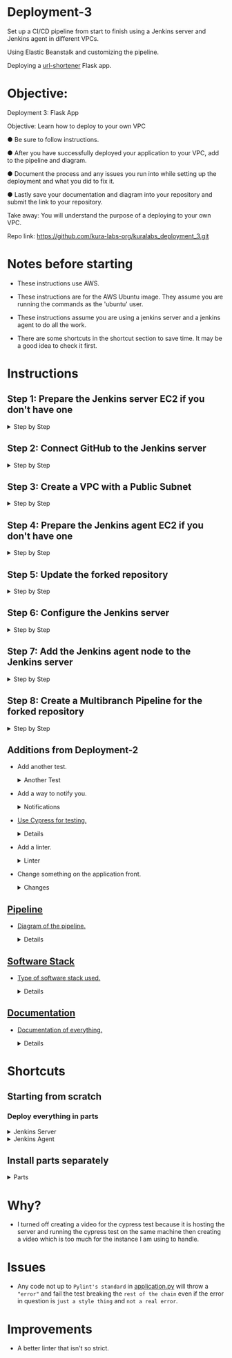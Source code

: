 # Deployment-3

Set up a CI/CD pipeline from start to finish using a Jenkins server and Jenkins agent in different VPCs.

Using Elastic Beanstalk and customizing the pipeline. 

Deploying a [url-shortener](https://github.com/RichardDeodutt/kuralabs_deployment_3) Flask app.


# Objective: 

Deployment 3: Flask App

Objective: Learn how to deploy to your own VPC

● Be sure to follow instructions.

● After you have successfully deployed your application to your VPC, add to the pipeline and diagram.

● Document the process and any issues you run into while setting up the deployment and what you did to fix it.

● Lastly save your documentation and diagram into your repository and submit the link to your repository.

Take away: You will understand the purpose of a deploying to your own VPC.

Repo link: https://github.com/kura-labs-org/kuralabs_deployment_3.git

# Notes before starting

- These instructions use AWS. 

- These instructions are for the AWS Ubuntu image. They assume you are running the commands as the 'ubuntu' user. 

- These instructions assume you are using a jenkins server and a jenkins agent to do all the work. 

- There are some shortcuts in the shortcut section to save time. It may be a good idea to check it first. 

# Instructions

## Step 1: Prepare the Jenkins server EC2 if you don't have one

<details>

<summary>Step by Step</summary>

- Create/Launch an EC2 using the AWS Console in your region of choice, `Asia Pacific (Tokyo) or ap-northeast-1` in my case. 

- Set the `Name and tags` `Name` to anything you want, `Application and OS Images (Amazon Machine Image)` to Ubuntu 64-bit (x86), `Instance type` to t2.micro. 

- Set the `Key pair(login)` to any keypair you have access to or create one. `Network Settings` set the security group to one with ports 80 and 22 open or create one with those ports open. For `Network` use the default VPC and network settings. Launch with `default settings` for the rest is fine. 

- `SSH or connect` to the ec2 when it is running. 

    Example below: 

    ```
    ssh -i ~/.ssh/keyfile.pem root@18.179.26.45
    ```
    <details>

    <summary>Single Commands</summary>

    - `Download` the `jenkins keyring` for the package repository source list. 

        Example below: 

        ```
        wget -q -O - https://pkg.jenkins.io/debian-stable/jenkins.io.key | sudo gpg --batch --yes --dearmor -o /usr/share/keyrings/jenkins.gpg
        ```

    - `Install` the `jenkins keyring` to the package repository source list. 

        Example below: 

        ```
        sudo sh -c 'echo deb [signed-by=/usr/share/keyrings/jenkins.gpg] http://pkg.jenkins.io/debian-stable binary/ > /etc/apt/sources.list.d/jenkins.list'
        ```

    - `Update` the package repository source list. 

        Example below: 

        ```
        sudo apt update
        ```

    - `Install` the `apt` packages `default-jre`. 

        Example below: 

        ```
        sudo apt install -y default-jre
        ```

    - `Install` the `apt` packages `jenkins`. 

        Example below: 

        ```
        sudo apt install -y jenkins
        ```

    - `Install` the `apt` packages `nginx`. 

        Example below: 

        ```
        sudo apt install -y nginx
        ```

    - `Install` the `apt` packages `curl`. 

        Example below: 

        ```
        sudo apt install -y curl
        ```

    - `Edit` /etc/nginx/sites-enabled/default to look like the following or `Download` and `Set` the nginx configuration. 

        <details>

        <summary>Config</summary>

        - `/etc/nginx/sites-enabled/default` file. 

            Example below: 

            ```
            sudo nano /etc/nginx/sites-enabled/default
            ```

            ```
            server {
                    listen 80;

                    root /var/www/html;

                    index index.html index.htm index.nginx-debian.html;

                    server_name _;

                    location / {
                            proxy_pass http://127.0.0.1:8080;
                            proxy_set_header Host $host;
                            proxy_set_header x-Forward-For $proxy_add_x_forwarded_for;
                    }
            }
            ```

        </details>

        <details>

        <summary>Download and Set</summary>

        - `/etc/nginx/sites-enabled/default` file. 

            Example below: 

            ```
            sudo curl -s "https://raw.githubusercontent.com/RichardDeodutt/Deployment-3/main/Configs/server-nginx-default" | sudo tee /etc/nginx/sites-enabled/default > /dev/null 2>&1
            ```

        </details>

    - `Restart` nginx

        Example below: 

        ```
        sudo systemctl restart nginx
        ```

    - `Get` the secret password and save it for future use. 

        Example below: 

        ```
        sudo cat /var/lib/jenkins/secrets/initialAdminPassword
        ```

    </details>

    <details>

    <summary>One Liner</summary>

    - `One Liner` to do do everything above at once. 

        Example below: 

        ```
        wget -q -O - https://pkg.jenkins.io/debian-stable/jenkins.io.key | sudo gpg --batch --yes --dearmor -o /usr/share/keyrings/jenkins.gpg && sudo sh -c 'echo deb [signed-by=/usr/share/keyrings/jenkins.gpg] http://pkg.jenkins.io/debian-stable binary/ > /etc/apt/sources.list.d/jenkins.list' && sudo apt update && sudo apt install -y default-jre && sudo apt install -y jenkins && sudo apt install -y nginx && sudo apt install -y curl && sudo curl -s "https://raw.githubusercontent.com/RichardDeodutt/Deployment-3/main/Configs/server-nginx-default" | sudo tee /etc/nginx/sites-enabled/default > /dev/null 2>&1 && sudo systemctl restart nginx && sudo cat /var/lib/jenkins/secrets/initialAdminPassword
        ```

    </details>

</details>

## Step 2: Connect GitHub to the Jenkins server

<details>

<summary>Step by Step</summary>

- Create/Generate a [personal access token in GitHub](https://github.com/settings/tokens) for the Jenkins server and webhook if you don't have one. I added all the `repo`, `admin:repo_hook` and `notifications` permissions. When done save the token for future use. 

- Fork the [deployment repository](https://github.com/kura-labs-org/kuralabs_deployment_3) and using this forked repository connect it to the Jenkins server webhook in the settings of the newly forked repository. 

- Connect the webhook by configuring the setting as the following. 

    <details>

    <summary>Settings</summary>

    - The `Payload URL` to your Jenkins server webhook. 

        Example `Payload URL`
        ```
        http://35.77.201.219/github-webhook/
        ```
    
    - The `Content type` to application/json. 
    
    - The `Which events would you like to trigger this webhook?` to 'Send me everything.'. 
    
    - The `Active` checkbox to checked. 

    </details>
    
- Then when everything is set click `Add webhook` to connect the forked repository to the Jenkins server webhook. 

</details>

## Step 3: Create a VPC with a Public Subnet

<details>

<summary>Step by Step</summary>

- Navigate to the `VPC` section on the AWS services list from the AWS Console and click `Create VPC`. 

- Under `Resources to create` select VPC only and under `Name tag - optional` enter a name for the VPC to recognize it easier. 

- Under `IPv4 CIDR block` leave it at IPv4 CIDR manual input and under `IPv4 CIDR` enter a cider such as `172.25.0.0/16`. 

- Everything else should be default so click `Create VPC`. 

- Once the VPC is created click on `Subnets` to go to the subnets section then click `Create subnet` and under `VPC ID` select the VPC you just created. 

- Under `Subnet name` enter a name for the subnet to recognize it easier. Under `Availability Zone` select any of them as it does not matter for now. For `IPv4 CIDR block` enter a cidr block such as `172.25.0.0/18`. 

- Everything else should be default so click `Create subnet` to create the subnet. 

- The route table should have automatically been created and we don't need to touch it so leave it alone. 

- Once the subnet is created click on `Internet gateways` to go to the Internet gateways section then if a internet gateway is not already attached to your created VPC then click `Create internet gateway`.

- Under `Name tag` enter a name for the internet gateway to recognize it easier. Once done click `Create internet gateway`. Once created attach it to your VPC to give your VPC internet. 

</details>


## Step 4: Prepare the Jenkins agent EC2 if you don't have one

<details>

<summary>Step by Step</summary>

- Create/Launch an EC2 using the AWS Console in your region of choice, `Asia Pacific (Tokyo) or ap-northeast-1` in my case. 

- Set the `Name and tags` `Name` to anything you want, `Application and OS Images (Amazon Machine Image)` to Ubuntu 64-bit (x86), `Instance type` to t2.micro. 

- Set the `Key pair(login)` to any keypair you have access to or create one. For `Network` use a different VPC than the default VPC and a public subnet and make sure `Auto-assign public IP` is enabled. `Network Settings` set the security group to one with ports 80 and 22 open or create one with those ports open. Launch with `default settings` for the rest is fine. 

- `SSH or connect` to the ec2 when it is running. 

    Example below: 

    ```
    ssh -i ~/.ssh/keyfile.pem root@18.180.26.45
    ```

    <details>

    <summary>Single Commands</summary>

    - `Update` the package repository source list. 

        Example below: 

        ```
        sudo apt update
        ```

    - `Install` the `apt` packages `default-jre`. 

        Example below: 

        ```
        sudo apt install -y default-jre
        ```

    - `Install` the `apt` packages `python3-pip`. 

        Example below: 

        ```
        sudo apt install -y python3-pip
        ```

    - `Install` the `apt` packages `python3.10-venv`. 

        Example below: 

        ```
        sudo apt install -y python3.10-venv
        ```

    - `Install` the `apt` packages `nginx`. 

        Example below: 

        ```
        sudo apt install -y nginx

    - `Edit` /etc/nginx/sites-enabled/default to look like the following or `Download` and `Set` the nginx configuration. 

        <details>

        <summary>Config</summary>

        - `/etc/nginx/sites-enabled/default` file. 

            Example below: 

            ```
            sudo nano /etc/nginx/sites-enabled/default
            ```

            ```
            server {
                    listen 80;

                    root /var/www/html;

                    index index.html index.htm index.nginx-debian.html;

                    server_name _;

                    location / {
                            proxy_pass http://127.0.0.1:8000;
                            proxy_set_header Host $host;
                            proxy_set_header x-Forward-For $proxy_add_x_forwarded_for;
                    }
            }
            ```

        </details>

        <details>

        <summary>Download and Set</summary>

        - `/etc/nginx/sites-enabled/default` file. 

            Example below: 

            ```
            sudo curl -s "https://raw.githubusercontent.com/RichardDeodutt/Deployment-3/main/Configs/agent-nginx-default" | sudo tee /etc/nginx/sites-enabled/default > /dev/null 2>&1
            ```

        </details>

    - `Restart` nginx

        Example below: 

        ```
        sudo systemctl restart nginx
        ```

    </details>

    <details>

    <summary>One Liner</summary>

    - `One Liner` to do do everything above at once. 

        Example below: 

        ```
        sudo apt update && sudo apt install -y default-jre && sudo apt install -y python3-pip && sudo apt install -y python3.10-venv && sudo apt install -y nginx && sudo curl -s https://raw.githubusercontent.com/RichardDeodutt/Deployment-3/main/Configs/agent-nginx-default | sudo tee /etc/nginx/sites-enabled/default > /dev/null 2>&1
        ```

    </details>

</details>

## Step 5: Update the forked repository

<details>

<summary>Step by Step</summary>

- This is to update the forked [deployment repository](https://github.com/RichardDeodutt/kuralabs_deployment_3) using [this repository](https://github.com/RichardDeodutt/Deployment-3). 

    <details>

    <summary>Step by Step</summary>

    - `Clone or download` [this repository](https://github.com/RichardDeodutt/Deployment-3) to get the files locally on your computer. 

        Example below: 

        ```
        git clone git@github.com:RichardDeodutt/Deployment-3.git
        ```

    - `Clone your forked repository` in my case that would be https://github.com/RichardDeodutt/kuralabs_deployment_3 if you have not already done so to have it locally on your computer. 

        Example below: 

        ```
        git clone git@github.com:RichardDeodutt/kuralabs_deployment_3.git
        ```

    - `Everything` in the folder [Modified-Application-Files](https://github.com/RichardDeodutt/Deployment-3/tree/main/Modified-Application-Files) should be `copied over` to the `root` of your forked repository. In my case that would be https://github.com/RichardDeodutt/kuralabs_deployment_3 and it should replace and overwrite the existing files there. 

        Example below: 

        ```
        cp -a Deployment-3/Modified-Application-Files/* kuralabs_deployment_3/
        ```

    - You may want to edit the [Jenkinsfile](https://github.com/RichardDeodutt/Deployment-3/blob/main/Modified-Application-Files/Jenkinsfile) on your forked repository to have the `Deploy` stage use the region of your choice in my case I selected ap-northeast-1.

    - Once these changes are made and the newly forked repository is `patched` `commit` and `push` these changes to make sure they are on your `online GitHub repository` as in the website. 

        Example below: 

        ```
        git add .
        ```

        ```
        git commit -m "Update"
        ```

        ```
        git push
        ```

    </details>

    <details>

    <summary>One Liner</summary>

    - `One Liner` to do do everything above at once. 

        Example below: 

        ```
        git clone git@github.com:RichardDeodutt/Deployment-3.git ; git clone git@github.com:RichardDeodutt/kuralabs_deployment_3.git ; cp -a Deployment-3/Modified-Application-Files/* kuralabs_deployment_3/ && cd kuralabs_deployment_3 && git add . && git commit -m "Update" && git push && cd ..
        ```

    </details>

</details>

## Step 6: Configure the Jenkins server

<details>

<summary>Step by Step</summary>

- Navigate to the Jenkins page using the url in a browser. 

    Example URL
    ```
    http://35.77.201.219/
    ```

- Enter the `secret password or initial admin password` you saved earlier or get it again and enter it then click Continue. 

    Example below: 

    ```
    sudo cat /var/lib/jenkins/secrets/initialAdminPassword
    ```

- For the `Customize Jenkins page` just click Install suggested plugins and wait for it to install the plugins `which may take some time`. 

- Once that is done you will have a `Create First Admin User` page so fill out that page and save the information for future logins then click Save and Continue. 

- After that is a `Instance Configuration` page where the default `Jenkins URL` should be correct already is similar to `http://35.77.201.219/` so click Save and Finish. 

- The next page is the `Jenkins is ready!` page where you just click Start using Jenkins to finish configuring the Jenkins server and go to the home page. 

</details>

## Step 7: Add the Jenkins agent node to the Jenkins server

<details>

<summary>Step by Step</summary>

- In the Jenkins server homepage click `Build Executor Status` to go to the Manage nodes and clouds page of the Jenkins server then when it loads the page click `+ New Node` on the next page when it loads under `Node name` enter a name for the node to recognize it easier. Under `Type` select `Permanent Agent` and click `Create`. 

- When the `Node` configuration options load enter the following. 

    <details>

    <summary>Settings</summary>

    - Under `Name` enter a name for the Agent in my case I used Jenkins-Agent if it's not there already. Under `Description` enter a description for the Agent. 

    - Under `Remote root directory` enter the following. Which is the working directory for the Jenkins agent. 

        Example below: 

        ```
        /home/ubuntu/agent
        ```

    - Under `Labels` enter the following. 

        Example below: 

        ```
        linux ubuntu ec2
        ```

    - Under `Usage` select Only build jobs with label expressions matching this node. Under `Launch method` select Launch agents via SSH. Under `Host` enter the public IP of the Jenkins agent instance. 

    - Under `Credentials` where it says `- none -` under it is `+ Add` click it to open the dropdown menu and select the `Jenkins` option. When the popup loads under `Kind` select SSH Username with private key then when it loads under `Username` enter ubuntu then under `Private Key` select `Enter directly` and then click `Add`. In the textarea that appears copy and paste the contents of your `AWS SSH pem keyfile` to get it you can just `cat` the file and copy it from the terminal. Once the key is entered click Add to save it. If you don't have a keyfile you can create one in the AWS Console and download it then do this step. 

        Example below: 

        ```
        cat ~/.ssh/keyfile.pem
        ```

    - Under `EC2 Key Pair's Private Key` where it says `- none -` click it to open the dropdown menu and select the `EC2 Key Pair's Private Key` you just added. 

    - Under `Host Key Verification Strategy` select Non verifying Verification Strategy from the dropdown menu. Under `Availability` select Keep this agent online as much as possible. 

- Once the done click `Save`. 

</details>

## Step 8: Create a Multibranch Pipeline for the forked repository

<details>

<summary>Step by Step</summary>

- In the Jenkins server homepage click `New Item` to create a new pipeline then when it loads the page enter a `item name` in my case I named it `Deployment-3` and then select `Multibranch Pipeline` clicking `OK` once done. 

- On the Configuration page for the new pipeline enter the following settings. 

    <details>

    <summary>Settings</summary>

    - On `Branch Sources` click `Add source` and select `GitHub`. On the new `GitHub section` under `Credentials` click `+ Add` and select `Jenkins`. When the popup loads under `Username` enter your exact GitHub username then under `Password` enter your exact [personal access token in GitHub](https://github.com/settings/tokens) you created and saved earlier then click `Add` to add your GitHub credentials to this Jenkins server. 
    
    - Under `Credentials` where it says `- none -` click it to open the dropdown menu and select the GitHub credentials you just added. 
    
    - Where it says `Repository HTTPS URL` under it enter your forked repository URL in my case it would be https://github.com/RichardDeodutt/kuralabs_deployment_3 then click `Validate`. It should say it's ok. 

        Example below: 

        ```
        Credentials ok. Connected to https://github.com/RichardDeodutt/kuralabs_deployment_3.
        ```
    
    - This `may not be needed` but if you created `more branches` in your fork but want to work with one you can scroll down until you see `Property strategy`. Above that should be a `Add` button, click that and select `Filter by name (with wildcards)`. Under Include enter `main` and use wildcards or * to select and exclude unwated branches in my case I had a `original` branch so under `Exclude` I entered `o*` to exclude it. 

    </details>

- Once the pipeline is configured click `Apply` and `Save`. 

</details>

## Additions from Deployment-2

- Add another test. 

    <details>

    <summary>Another Test</summary>

    - Stage below: 

        ```
        stage ('Pytest') {
            steps {
            sh '''#!/bin/bash
                source testenv/bin/activate
                py.test --verbose --junit-xml test-reports/pytest-results.xml
                '''
            }
            post{
            always {
                junit 'test-reports/pytest-results.xml'
            }
            }
        }
        ```

    - Added Test [Pytest](https://github.com/RichardDeodutt/Deployment-3/blob/main/Modified-Application-Files/test_pages.py). 

    </details>

- Add a way to notify you. 

    <details>

    <summary>Notifications</summary>

    - Download and Install [catlight](https://catlight.io/downloads). 

    - Add a `Connection` to Jenkins and enter the `Jenkins server url` then enter your credentials, the `username` and `password` you created and connect. 

    - Once connected select the projects you want `to get notifications from` and Save. 

    - It will send a desktop notification when a build `fails or passes`. 

    <details>

    <summary>Dashboard</summary>

    <br>

    <p align="center">
    <a href="https://github.com/RichardDeodutt/Deployment-3/blob/main/Images/Dashboard.png"><img src="https://github.com/RichardDeodutt/Deployment-3/blob/main/Images/Dashboard.png" />
    </p>

    </details>

    <details>

    <summary>Notifications</summary>

    <br>

    <p align="center">
    <a href="https://github.com/RichardDeodutt/Deployment-3/blob/main/Images/Notifications.png"><img src="https://github.com/RichardDeodutt/Deployment-3/blob/main/Images/Notifications.png" />
    </p>

    </details>

    <details>

    <summary>Broken</summary>

    <br>

    <p align="center">
    <a href="https://github.com/RichardDeodutt/Deployment-3/blob/main/Images/Broken.png"><img src="https://github.com/RichardDeodutt/Deployment-3/blob/main/Images/Broken.png" />
    </p>

    </details>

    </details>

- Use Cypress for testing. 

    <details>

    <summary>E2E Test with Cypress</summary>

    - Stages below: 

        ```
        stage ('Build Tools') {
            steps {
            sh '''#!/bin/bash
            source testenv/bin/activate
            node --max-old-space-size=100 /usr/bin/npm install --save-dev cypress@7.6.0
            /usr/bin/npx cypress verify
            '''
            }
        }
        ```

        ```
        stage ('Deploy') {
            steps {
            sh '''#!/bin/bash
                cd && sudo rm -r venv ; curl -s -O https://raw.githubusercontent.com/RichardDeodutt/kuralabs_deployment_3/main/appdeployment.sh && sudo chmod +x appdeployment.sh && sudo ./appdeployment.sh
                '''
            }
        }
        ```

        ```
        stage ('Cypress E2E') {
            steps {
            sh '''#!/bin/bash
                source testenv/bin/activate
                NO_COLOR=1 /usr/bin/npx cypress run --config video=false --spec cypress/integration/test.spec.js
                '''
            }
            post{
            always {
                junit 'test-reports/cypress-results.xml'
            }
            }
        }
        ```

    - Added Test [Cypress](https://github.com/RichardDeodutt/Deployment-3/blob/main/Modified-Application-Files/cypress/integration/test.spec.js). 

    - Added Config [Cypress](https://github.com/RichardDeodutt/Deployment-3/blob/main/Modified-Application-Files/cypress.json). 

    - Modified Fixed [Jenkinsfile](https://github.com/RichardDeodutt/Deployment-3/blob/main/Modified-Application-Files/Jenkinsfile). 

    </details>

- Add a linter. 

    <details>

    <summary>Linter</summary>

    - Stage below: 

        ```
        stage ('Pylint') {
            steps {
            sh '''#!/bin/bash
                source testenv/bin/activate
                pylint --output-format=text,pylint_junit.JUnitReporter:test-reports/pylint-results.xml application.py
                '''
            }
            post{
            always {
                junit 'test-reports/pylint-results.xml'
            }
            }
        }
        ```

    - Modified Pip [Requirements](https://github.com/RichardDeodutt/Deployment-3/blob/main/Modified-Application-Files/requirements.txt). 

    - Modified Fixed [Application](https://github.com/RichardDeodutt/Deployment-3/blob/main/Modified-Application-Files/application.py). 

    </details>

- Change something on the application front. 

    <details>

    <summary>Changes</summary>

    - Modified Template [Base](https://github.com/RichardDeodutt/Deployment-3/blob/main/Modified-Application-Files/templates/base.html). 

    - Modified Template [Home](https://github.com/RichardDeodutt/Deployment-3/blob/main/Modified-Application-Files/templates/home.html). 

    - Modified Style [CSS](https://github.com/RichardDeodutt/Deployment-3/blob/main/Modified-Application-Files/static/style.css). 

    <details>

    <summary>Makeover</summary>

    <br>

    <p align="center">
    <a href="https://github.com/RichardDeodutt/Deployment-3/blob/main/Images/Makeover.png"><img src="https://github.com/RichardDeodutt/Deployment-3/blob/main/Images/Makeover.png" />
    </p>

    </details>

    </details>

## Pipeline

- Diagram of the pipeline. 

    <details>

    <summary>Pipeline</summary>

    <br>

    <p align="center">
    <a href="https://github.com/RichardDeodutt/Deployment-3/blob/main/Images/Pipeline.png"><img src="https://github.com/RichardDeodutt/Deployment-3/blob/main/Images/Pipeline.png" />
    </p>

    </details>

## Software Stack

- Type of software stack used. 

    <details>

    <summary>Software Stack</summary>

    <br>

    <p align="center">
    <a href="https://github.com/RichardDeodutt/Deployment-3/blob/main/Images/Stack.png"><img src="https://github.com/RichardDeodutt/Deployment-3/blob/main/Images/Stack.png" />
    </p>

    </details>

## Documentation

- Documentation of everything. 

    <details>

    <summary>Documentation</summary>

    <br>

    - [Documentation](https://github.com/RichardDeodutt/Deployment-3/blob/main/README.md). 

    </details>

# Shortcuts

## Starting from scratch

### Deploy everything in parts

<details>

<summary>Jenkins Server</summary>

- Jenkins Server Part

    - You can use my [jenkins deployment script](https://github.com/RichardDeodutt/Deployment-3/blob/main/Deployment-Scripts/jenkinsdeployment.sh) during EC2 creation by copying and pasting it in the userdata field to automate installing Jenkins and the status check after a deployment. This will be the Jenkins server that controls the agents. 

    - If the EC2 is created already you can run the commands below to run my [jenkins deployment script](https://github.com/RichardDeodutt/Deployment-3/blob/main/Deployment-Scripts/jenkinsdeployment.sh). 

        - If this is the first time deploying, run the command below. 
            ```
            cd && curl -s -O https://raw.githubusercontent.com/RichardDeodutt/Deployment-3/main/Deployment-Scripts/jenkinsdeployment.sh && sudo chmod +x jenkinsdeployment.sh && sudo ./jenkinsdeployment.sh
            ```

        - If you want to redo the deployment, run the commmand below **but it will delete the 'Deployment-3' directory if it was created from a previous deployment.** 

            ```
            cd && sudo rm -r Deployment-3 ; curl -s -O https://raw.githubusercontent.com/RichardDeodutt/Deployment-3/main/Deployment-Scripts/jenkinsdeployment.sh && sudo chmod +x jenkinsdeployment.sh && sudo ./jenkinsdeployment.sh
            ```

</details>

<details>

<summary>Jenkins Agent</summary>

- Jenkins Agent Part

    - You can use my [agent deployment script](https://github.com/RichardDeodutt/Deployment-3/blob/main/Deployment-Scripts/agentdeployment.sh) during EC2 creation by copying and pasting it in the userdata field to automate installing the agent dependencies and the status check after a deployment. This will be the Jenkins agent that the Jenkins server controls. 

    - If the EC2 is created already you can run the commands below to run my [agent deployment script](https://github.com/RichardDeodutt/Deployment-3/blob/main/Deployment-Scripts/agentdeployment.sh). 

        - If this is the first time deploying, run the command below. 
            ```
            cd && curl -s -O https://raw.githubusercontent.com/RichardDeodutt/Deployment-3/main/Deployment-Scripts/agentdeployment.sh && sudo chmod +x agentdeployment.sh && sudo ./agentdeployment.sh
            ```

        - If you want to redo the deployment, run the commmand below **but it will delete the 'Deployment-3' directory if it was created from a previous deployment.** 

            ```
            cd && sudo rm -r Deployment-3 ; curl -s -O https://raw.githubusercontent.com/RichardDeodutt/Deployment-3/main/Deployment-Scripts/agentdeployment.sh && sudo chmod +x agentdeployment.sh && sudo ./agentdeployment.sh
            ```

</details>

## Install parts separately

<details>

<summary>Parts</summary>

- If you just want to install a specific part run the corresponding script below. 

    <details>

    <summary>Install Jenkins</summary>

    - To install Jenkins. 

        ```
        cd && curl -s -O https://raw.githubusercontent.com/RichardDeodutt/Deployment-3/main/Scripts/installjenkins.sh && sudo chmod +x installjenkins.sh && curl -s -O https://raw.githubusercontent.com/RichardDeodutt/Deployment-3/main/Scripts/libstandard.sh && sudo chmod +x libstandard.sh && sudo ./installjenkins.sh
        ```

    </details>

    <details>

    <summary>Install Jenkins Agent</summary>

    - To install the Jenkins agent dependencies. 

        ```
        cd && curl -s -O https://raw.githubusercontent.com/RichardDeodutt/Deployment-3/main/Scripts/installagent.sh && sudo chmod +x installagent.sh && curl -s -O https://raw.githubusercontent.com/RichardDeodutt/Deployment-3/main/Scripts/libstandard.sh && sudo chmod +x libstandard.sh && sudo ./installagent.sh
        ```

    </details>

    <details>

    <summary>Install Cypress Dependencies</summary>

    - To install Cypress dependencies. 

        ```
        cd && curl -s -O https://raw.githubusercontent.com/RichardDeodutt/Deployment-3/main/Scripts/installcydepends.sh && sudo chmod +x installcydepends.sh && curl -s -O https://raw.githubusercontent.com/RichardDeodutt/Deployment-3/main/Scripts/libstandard.sh && sudo chmod +x libstandard.sh && sudo ./installcydepends.sh
        ```

    </details>

    <details>

    <summary>Check Deployment Status</summary>

    - To check the status after a deployment. 

        ```
        cd && curl -s -O https://raw.githubusercontent.com/RichardDeodutt/Deployment-3/main/Scripts/statuscheck.sh && sudo chmod +x statuscheck.sh && curl -s -O https://raw.githubusercontent.com/RichardDeodutt/Deployment-3/main/Scripts/libstandard.sh && sudo chmod +x libstandard.sh && sudo ./statuscheck.sh
        ```

    </details>

    <details>

    <summary>Install The Flask App</summary>

    - To install the flask app. 

        ```
        cd && sudo rm -r venv ; curl -s -O https://raw.githubusercontent.com/RichardDeodutt/kuralabs_deployment_3/main/appdeployment.sh && sudo chmod +x appdeployment.sh && sudo ./appdeployment.sh
        ```

    </details>

</details>

# Why?

- I turned off creating a video for the cypress test because it is hosting the server and running the cypress test on the same machine then creating a video which is too much for the instance I am using to handle. 

# Issues

- Any code not up to `Pylint's standard` in [application.py](https://github.com/RichardDeodutt/Deployment-3/blob/main/Modified-Application-Files/application.py) will throw a `"error"` and fail the test breaking the `rest of the chain` even if the error in question is `just a style thing` and `not a real error`. 

# Improvements

- A better linter that isn't so strict. 